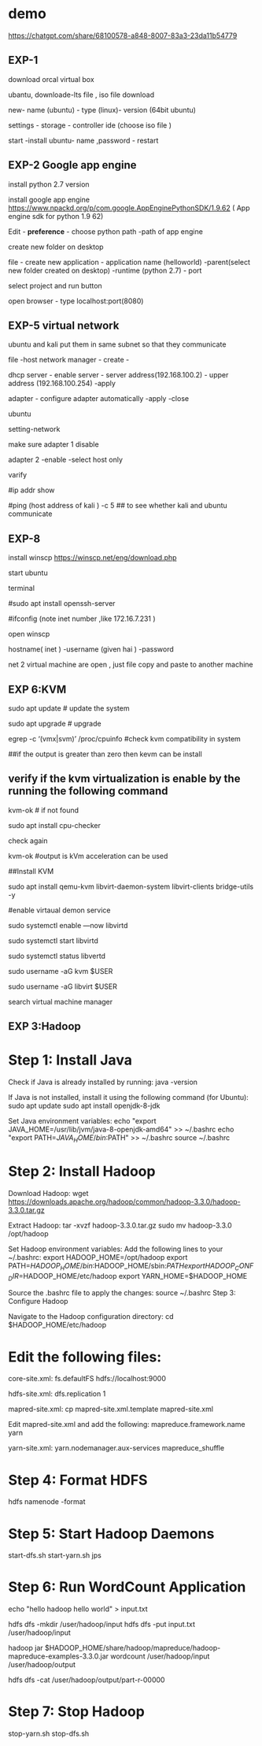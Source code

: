 # demo
https://chatgpt.com/share/68100578-a848-8007-83a3-23da11b54779
## EXP-1

download orcal virtual box 

ubantu, downloade-lts file  , iso file download

new- name (ubuntu) - type (linux)- version  (64bit ubuntu)  

settings - storage - controller ide (choose iso file )

start -install ubuntu- name ,password - restart 


## EXP-2 Google app engine

install python 2.7 version

install google app engine 
https://www.npackd.org/p/com.google.AppEnginePythonSDK/1.9.62
( App engine sdk for python 1.9 62)

Edit - **preference** - choose python path -path of app engine 

create new folder on desktop 

file - create new application - application name (helloworld) -parent(select  new folder created on desktop) -runtime (python 2.7) - port 

select project and run button 

open browser - type   localhost:port(8080)


## EXP-5 virtual network

ubuntu and kali put them in same subnet so that they communicate 

file -host network manager -  create -  

dhcp server - enable server - server address(192.168.100.2) - upper address (192.168.100.254) -apply

adapter - configure adapter automatically -apply -close 

ubuntu 

setting-network 

make sure adapter 1 disable 

adapter 2 -enable  -select host only 

varify 

#ip addr show

#ping (host address of kali ) -c 5 ## to see whether kali and ubuntu communicate

 

## EXP-8

install winscp
https://winscp.net/eng/download.php

start ubuntu

terminal 

#sudo apt install  openssh-server

#ifconfig (note inet number ,like 172.16.7.231 )

open winscp

hostname( inet ) -username (given hai ) -password

net 2 virtual machine are open , just file copy and paste to another machine

## EXP 6:KVM

sudo apt update   # update the system

sudo apt upgrade  # upgrade 

egrep -c ‘(vmx|svm)’   /proc/cpuinfo         #check kvm compatibility in system 

##if the output is greater than zero then kevm can be install

## verify if the kvm virtualization is enable by the running the following command 

kvm-ok  # if not found

sudo apt install cpu-checker

check again 

kvm-ok  #output  is kVm acceleration can be used

##Install KVM

sudo apt install qemu-kvm libvirt-daemon-system libvirt-clients bridge-utils -y

#enable virtaual demon service

sudo  systemctl enable —now libvirtd

sudo systemctl start libvirtd

sudo systemctl status libvertd

sudo username -aG kvm $USER

sudo username -aG libvirt $USER

search virtual machine manager






## EXP 3:Hadoop

# Step 1: Install Java
Check if Java is already installed by running:
java -version

If Java is not installed, install it using the following command (for Ubuntu):
sudo apt update
sudo apt install openjdk-8-jdk

Set Java environment variables:
echo "export JAVA_HOME=/usr/lib/jvm/java-8-openjdk-amd64" >> ~/.bashrc
echo "export PATH=$JAVA_HOME/bin:$PATH" >> ~/.bashrc
source ~/.bashrc

# Step 2: Install Hadoop
Download Hadoop:
wget https://downloads.apache.org/hadoop/common/hadoop-3.3.0/hadoop-3.3.0.tar.gz

Extract Hadoop:
tar -xvzf hadoop-3.3.0.tar.gz
sudo mv hadoop-3.3.0 /opt/hadoop

Set Hadoop environment variables: Add the following lines to your ~/.bashrc:
export HADOOP_HOME=/opt/hadoop
export PATH=$HADOOP_HOME/bin:$HADOOP_HOME/sbin:$PATH
export HADOOP_CONF_DIR=$HADOOP_HOME/etc/hadoop
export YARN_HOME=$HADOOP_HOME

Source the .bashrc file to apply the changes:
source ~/.bashrc
Step 3: Configure Hadoop

Navigate to the Hadoop configuration directory:
cd $HADOOP_HOME/etc/hadoop

# Edit the following files:
core-site.xml:
<configuration>
  <property>
    <name>fs.defaultFS</name>
    <value>hdfs://localhost:9000</value>
  </property>
</configuration>

hdfs-site.xml:
<configuration>
  <property>
    <name>dfs.replication</name>
    <value>1</value>
  </property>
</configuration>

mapred-site.xml:
cp mapred-site.xml.template mapred-site.xml

Edit mapred-site.xml and add the following:
<configuration>
  <property>
    <name>mapreduce.framework.name</name>
    <value>yarn</value>
  </property>
</configuration>

yarn-site.xml:
<configuration>
  <property>
    <name>yarn.nodemanager.aux-services</name>
    <value>mapreduce_shuffle</value>
  </property>
</configuration>

# Step 4: Format HDFS
hdfs namenode -format

# Step 5: Start Hadoop Daemons
start-dfs.sh
start-yarn.sh
jps

# Step 6: Run WordCount Application
echo "hello hadoop hello world" > input.txt

hdfs dfs -mkdir /user/hadoop/input
hdfs dfs -put input.txt /user/hadoop/input

hadoop jar $HADOOP_HOME/share/hadoop/mapreduce/hadoop-mapreduce-examples-3.3.0.jar wordcount /user/hadoop/input /user/hadoop/output

hdfs dfs -cat /user/hadoop/output/part-r-00000

# Step 7: Stop Hadoop

stop-yarn.sh
stop-dfs.sh








